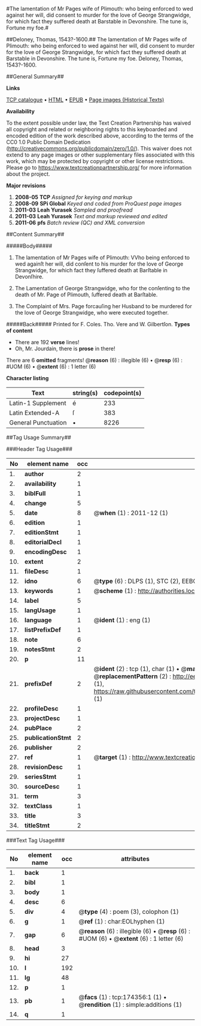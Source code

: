 #The lamentation of Mr Pages wife of Plimouth: who being enforced to wed against her will, did consent to murder for the love of George Strangwidge, for which fact they suffered death at Barstable in Devonshire. The tune is, Fortune my foe.#

##Deloney, Thomas, 1543?-1600.##
The lamentation of Mr Pages wife of Plimouth: who being enforced to wed against her will, did consent to murder for the love of George Strangwidge, for which fact they suffered death at Barstable in Devonshire. The tune is, Fortune my foe.
Deloney, Thomas, 1543?-1600.

##General Summary##

**Links**

[TCP catalogue](http://www.ota.ox.ac.uk/tcp/)  • 
[HTML](http://tei.it.ox.ac.uk/tcp/Texts-HTML/free/B02/B02919.html)  • 
[EPUB](http://tei.it.ox.ac.uk/tcp/Texts-EPUB/free/B02/B02919.epub) • 
[Page images (Historical Texts)](https://historicaltexts.jisc.ac.uk/eebo-47012386e)

**Availability**

To the extent possible under law, the Text Creation Partnership has waived all copyright and related or neighboring rights to this keyboarded and encoded edition of the work described above, according to the terms of the CC0 1.0 Public Domain Dedication (http://creativecommons.org/publicdomain/zero/1.0/). This waiver does not extend to any page images or other supplementary files associated with this work, which may be protected by copyright or other license restrictions. Please go to https://www.textcreationpartnership.org/ for more information about the project.

**Major revisions**

1. __2008-05__ __TCP__ *Assigned for keying and markup*
1. __2008-09__ __SPi Global__ *Keyed and coded from ProQuest page images*
1. __2011-03__ __Leah Yurasek__ *Sampled and proofread*
1. __2011-03__ __Leah Yurasek__ *Text and markup reviewed and edited*
1. __2011-06__ __pfs__ *Batch review (QC) and XML conversion*

##Content Summary##

#####Body#####

1. The lamentation of Mr Pages wife of Plimouth: VVho being enforced to wed againſt her will, did conſent to his murder for the love of George Strangwidge, for which fact they ſuffered death at Barſtable in Devonſhire.

1. The Lamentation of George Strangwidge, who for the conſenting to the death of Mr. Page of Plimouth, ſuffered death at Barſtable.

1. The Complaint of Mrs. Page forcauſing her Husband to be murdered for the love of George Strangwidge, who were executed together.

#####Back#####
Printed for F. Coles. Tho. Vere and W. Gilbertſon.
**Types of content**

  * There are 192 **verse** lines!
  * Oh, Mr. Jourdain, there is **prose** in there!

There are 6 **omitted** fragments! 
 @__reason__ (6) : illegible (6)  •  @__resp__ (6) : #UOM (6)  •  @__extent__ (6) : 1 letter (6)

**Character listing**


|Text|string(s)|codepoint(s)|
|---|---|---|
|Latin-1 Supplement|é|233|
|Latin Extended-A|ſ|383|
|General Punctuation|•|8226|

##Tag Usage Summary##

###Header Tag Usage###

|No|element name|occ|attributes|
|---|---|---|---|
|1.|__author__|2||
|2.|__availability__|1||
|3.|__biblFull__|1||
|4.|__change__|5||
|5.|__date__|8| @__when__ (1) : 2011-12 (1)|
|6.|__edition__|1||
|7.|__editionStmt__|1||
|8.|__editorialDecl__|1||
|9.|__encodingDesc__|1||
|10.|__extent__|2||
|11.|__fileDesc__|1||
|12.|__idno__|6| @__type__ (6) : DLPS (1), STC (2), EEBO-CITATION (1), OCLC (1), VID (1)|
|13.|__keywords__|1| @__scheme__ (1) : http://authorities.loc.gov/ (1)|
|14.|__label__|5||
|15.|__langUsage__|1||
|16.|__language__|1| @__ident__ (1) : eng (1)|
|17.|__listPrefixDef__|1||
|18.|__note__|6||
|19.|__notesStmt__|2||
|20.|__p__|11||
|21.|__prefixDef__|2| @__ident__ (2) : tcp (1), char (1)  •  @__matchPattern__ (2) : ([0-9\-]+):([0-9IVX]+) (1), (.+) (1)  •  @__replacementPattern__ (2) : http://eebo.chadwyck.com/downloadtiff?vid=$1&page=$2 (1), https://raw.githubusercontent.com/textcreationpartnership/Texts/master/tcpchars.xml#$1 (1)|
|22.|__profileDesc__|1||
|23.|__projectDesc__|1||
|24.|__pubPlace__|2||
|25.|__publicationStmt__|2||
|26.|__publisher__|2||
|27.|__ref__|1| @__target__ (1) : http://www.textcreationpartnership.org/docs/. (1)|
|28.|__revisionDesc__|1||
|29.|__seriesStmt__|1||
|30.|__sourceDesc__|1||
|31.|__term__|3||
|32.|__textClass__|1||
|33.|__title__|3||
|34.|__titleStmt__|2||


###Text Tag Usage###

|No|element name|occ|attributes|
|---|---|---|---|
|1.|__back__|1||
|2.|__bibl__|1||
|3.|__body__|1||
|4.|__desc__|6||
|5.|__div__|4| @__type__ (4) : poem (3), colophon (1)|
|6.|__g__|1| @__ref__ (1) : char:EOLhyphen (1)|
|7.|__gap__|6| @__reason__ (6) : illegible (6)  •  @__resp__ (6) : #UOM (6)  •  @__extent__ (6) : 1 letter (6)|
|8.|__head__|3||
|9.|__hi__|27||
|10.|__l__|192||
|11.|__lg__|48||
|12.|__p__|1||
|13.|__pb__|1| @__facs__ (1) : tcp:174356:1 (1)  •  @__rendition__ (1) : simple:additions (1)|
|14.|__q__|1||
